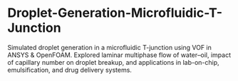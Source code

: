 # Droplet-Generation-Microfluidic-T-Junction
Simulated droplet generation in a microfluidic T-junction using VOF in ANSYS &amp; OpenFOAM. Explored laminar multiphase flow of water–oil, impact of capillary number on droplet breakup, and applications in lab-on-chip, emulsification, and drug delivery systems.

